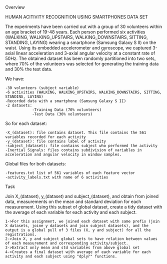 Overview

HUMAN ACITIVITY RECOGNITION USING SMARTPHONES DATA SET

The experiments have been carried out with a group of 30 volunteers within an age bracket of 19-48 years. Each person performed six activities (WALKING, WALKING_UPSTAIRS, WALKING_DOWNSTAIRS, SITTING, STANDING, LAYING) wearing a smartphone (Samsung Galaxy S II) on the waist. Using its embedded accelerometer and gyroscope, we captured 3-axial linear acceleration and 3-axial angular velocity at a constant rate of 50Hz. The obtained dataset has been randomly partitioned into two sets, where 70% of the volunteers was selected for generating the training data and 30% the test data.


We have:

	-30 volunteers (subject variable)
	-6 activities (WALKING, WALKING_UPSTAIRS, WALKING_DOWNSTAIRS, SITTING, STANDING, LAYING)
	-Recorded data with a smartphone (Samsung Galaxy S II)
	-2 datasets: 
				-Training Data (70% volunteers)
				-Test Data (30% volunteers)

So for each dataset:

	-X_(dataset): file contains dataset. This file contains the 561 variables recorded for each activity
	-y_(dataset): file contains label of activity
	-subject_(dataset): file contains subject who performed the activity
	-Inertial Signals: files contains subdivision of variables in acceleration and angular velocity in window samples.

Global files for both datasets:

	-features.txt list of 561 variables of each feature vector
	-activity_labels.txt with name of 6 activities


Task

Join X_(dataset), y_(dataset) and subject_(dataset), and obtain from joined data, measurements on the mean and standard deviation for each measurement. Using this subset of global dataset, create a tidy dataset with the average of each variable for each activity and each subject.

	1->For this assignment, we joined each dataset with same prefix (join X datasets, joine y datasets and join subject datasets), and the output is a global pull of 3 files (X, y and subject) for all the registrations.
	2->Join X, y and subject global sets to have relation between values of each measurement and corresponding activity/subject.
	3->Extract only mean and std variables from above global set
	4->Creates a final dataset with average of each variable for each activity and each subject using "dplyr" functions.
